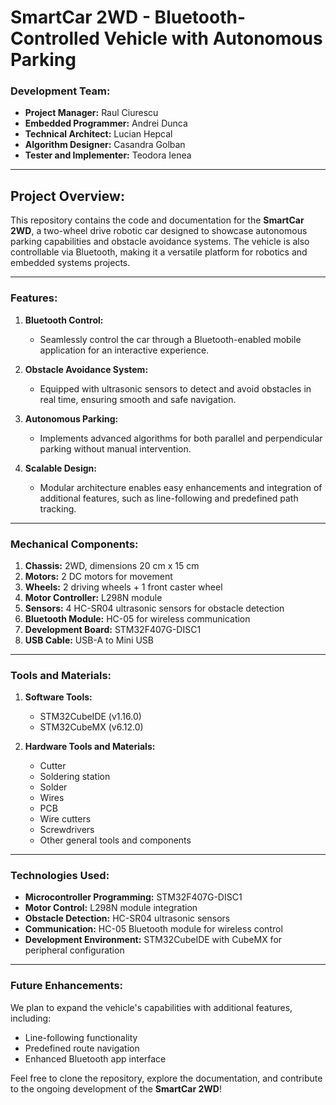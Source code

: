 # **SmartCar 2WD - Bluetooth-Controlled Vehicle with Autonomous Parking**

### **Development Team:**
- **Project Manager:** Raul Ciurescu  
- **Embedded Programmer:** Andrei Dunca  
- **Technical Architect:** Lucian Hepcal  
- **Algorithm Designer:** Casandra Golban  
- **Tester and Implementer:** Teodora Ienea  

---

## **Project Overview:**
This repository contains the code and documentation for the **SmartCar 2WD**, a two-wheel drive robotic car designed to showcase autonomous parking capabilities and obstacle avoidance systems. The vehicle is also controllable via Bluetooth, making it a versatile platform for robotics and embedded systems projects.

---

### **Features:**
1. **Bluetooth Control:**  
   - Seamlessly control the car through a Bluetooth-enabled mobile application for an interactive experience.

2. **Obstacle Avoidance System:**  
   - Equipped with ultrasonic sensors to detect and avoid obstacles in real time, ensuring smooth and safe navigation.

3. **Autonomous Parking:**  
   - Implements advanced algorithms for both parallel and perpendicular parking without manual intervention.

4. **Scalable Design:**  
   - Modular architecture enables easy enhancements and integration of additional features, such as line-following and predefined path tracking.

---

### **Mechanical Components:**
1. **Chassis:** 2WD, dimensions 20 cm x 15 cm  
2. **Motors:** 2 DC motors for movement  
3. **Wheels:** 2 driving wheels + 1 front caster wheel  
4. **Motor Controller:** L298N module  
5. **Sensors:** 4 HC-SR04 ultrasonic sensors for obstacle detection  
6. **Bluetooth Module:** HC-05 for wireless communication  
7. **Development Board:** STM32F407G-DISC1  
8. **USB Cable:** USB-A to Mini USB  

---

### **Tools and Materials:**
1. **Software Tools:**  
   - STM32CubeIDE (v1.16.0)  
   - STM32CubeMX (v6.12.0)  

2. **Hardware Tools and Materials:**  
   - Cutter  
   - Soldering station  
   - Solder  
   - Wires  
   - PCB  
   - Wire cutters  
   - Screwdrivers  
   - Other general tools and components  

---

### **Technologies Used:**
- **Microcontroller Programming:** STM32F407G-DISC1  
- **Motor Control:** L298N module integration  
- **Obstacle Detection:** HC-SR04 ultrasonic sensors  
- **Communication:** HC-05 Bluetooth module for wireless control  
- **Development Environment:** STM32CubeIDE with CubeMX for peripheral configuration  

---

### **Future Enhancements:**
We plan to expand the vehicle's capabilities with additional features, including:
- Line-following functionality  
- Predefined route navigation  
- Enhanced Bluetooth app interface  

Feel free to clone the repository, explore the documentation, and contribute to the ongoing development of the **SmartCar 2WD**!
